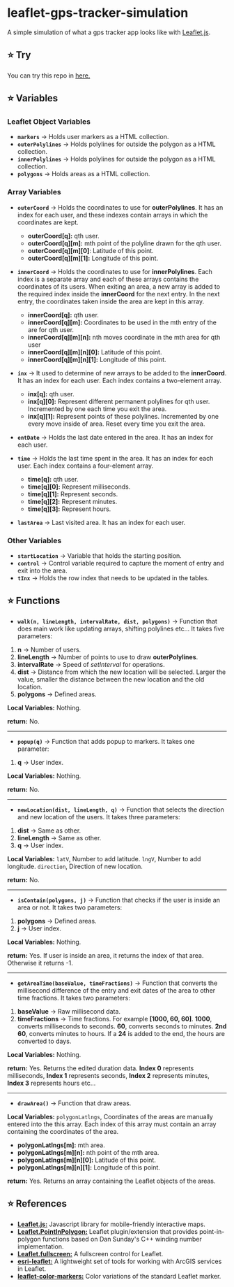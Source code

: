 # leaflet-gps-tracker-simulation
A simple simulation of what a gps tracker app looks like with [Leaflet.js](https://github.com/Leaflet/Leaflet "Leaflet.js").

## :star: Try
You can try this repo in [here.](https://codepen.io/ersel420/pen/eYrEBYN "here.")

## :star: Variables
### Leaflet Object Variables
- **`markers`**  &rarr; Holds user markers as a HTML collection.
- **`outerPolylines`**  &rarr; Holds polylines for outside the polygon as a HTML collection.
- **`innerPolylines`**  &rarr; Holds polylines for outside the polygon as a HTML collection.
- **`polygons`**  &rarr; Holds areas as a HTML collection.

### Array Variables
- **`outerCoord`**  &rarr; Holds the coordinates to use for **outerPolylines**. It has an index for each user, and these indexes contain arrays in which the coordinates are kept.

	- **outerCoord[q]:** qth user.
	- **outerCoord[q][m]:** mth point of the polyline drawn for the qth user.
	- **outerCoord[q][m][0]**: Latitude of this point.
	- **outerCoord[q][m][1]:** Longitude of this point.

- **`innerCoord`**  &rarr; Holds the coordinates to use for **innerPolylines**. Each index is a separate array and each of these arrays contains the coordinates of its users. When exiting an area, a new array is added to the required index inside the **innerCoord** for the next entry. In the next entry, the coordinates taken inside the area are kept in this array.
	- **innerCoord[q]:** qth user.
	- **innerCoord[q][m]:** Coordinates to be used in the mth entry of the are for qth user.
	- **innerCoord[q][m][n]:** nth moves coordinate in the mth area for qth user 
	- **innerCoord[q][m][n][0]:** Latitude of this point.
	- **innerCoord[q][m][n][1]:** Longitude of this point.

- **`inx`** &rarr; It used to determine of new arrays to be added to the **innerCoord**.  It has an index for each user. Each index contains a two-element array.
	- **inx[q]:** qth user.
	- **inx[q][0]:** Represent different permanent polylines for qth user. Incremented by one each time you exit the area.
	- **inx[q][1]:** Represent points of these polylines. Incremented by one every move inside of area. Reset every time you exit the area.

- **`entDate`** &rarr; Holds the last date entered in the area. It has an index for each user.
- **`time`** &rarr; Holds the last time spent in the area. It has an index for each user. Each index contains a four-element array.
	- **time[q]:** qth user.
	- **time[q][0]:** Represent milliseconds.
	- **time[q][1]:** Represent seconds.
	- **time[q][2]:** Represent minutes.
	- **time[q][3]:** Represent hours.

- **`lastArea`** &rarr; Last visited area. It has an index for each user.

### Other Variables
- **`startLocation`**  &rarr; Variable that holds the starting position.
- **`control`**  &rarr; Control variable required to capture the moment of entry and exit into the area.
- **`tInx`** &rarr; Holds the row index that needs to be updated in the tables.


## :star: Functions
- **`walk(n, lineLength, intervalRate, dist, polygons)`** &rarr; Function that does main work like updating arrays, shifting polylines etc... It takes five parameters:

1. **n** &rarr; Number of users.
2. **lineLength** &rarr; Number of points to use to draw **outerPolylines**.
3. **intervalRate** &rarr; Speed of *setInterval* for operations.
4. **dist** &rarr; Distance from which the new location will be selected. Larger the value, smaller the distance between the new location and the old location.
5. **polygons** &rarr; Defined areas.

**Local Variables:** Nothing.

**return:** No.

------------
- **`popup(q)`** &rarr; Function that adds popup to markers. It takes one parameter:

1. **q**  &rarr; User index.

**Local Variables:** Nothing.

**return:** No.

------------
- **`newLocation(dist, lineLength, q)`** &rarr; Function that selects the direction and new location of the users. It takes three parameters:

1. **dist** &rarr; Same as other.
2. **lineLength** &rarr; Same as other.
3. **q** &rarr; User index.

**Local Variables:** `latV`, Number to add latitude. `lngV`, Number to add longitude. `direction`, Direction of new location.

**return:** No.

------------
- **`isContain(polygons, j)`** &rarr; Function that checks if the user is inside an area or not. It takes two parameters:

1. **polygons** &rarr; Defined areas.
2. **j** &rarr; User index.

**Local Variables:** Nothing.

**return:** Yes. If user is inside an area, it returns the index of that area. Otherwise it returns -1.

------------
- **`getAreaTime(baseValue, timeFractions)`** &rarr; Function that converts the millisecond difference of the entry and exit dates of the area to other time fractions. It takes two parameters:

1. **baseValue** &rarr; Raw millisecond data.
2. **timeFractions** &rarr;  Time fractions. For example **[1000, 60, 60]**. **1000**, converts milliseconds to seconds. **60**, converts seconds to minutes. **2nd 60**, converts minutes to hours. If a **24** is added to the end, the hours are converted to days.

**Local Variables:** Nothing.

**return:** Yes. Returns the edited duration data. **Index 0** represents milliseconds, **Index 1** represents seconds, **Index 2** represents minutes,  **Index 3** represents hours etc...

------------
- **`drawArea()`** &rarr; Function that draw areas.

**Local Variables:** `polygonLatlngs`, Coordinates of the areas are manually entered into the this array. Each index of this array must contain an array containing the coordinates of the area.
- **polygonLatlngs[m]:** mth area.
- **polygonLatlngs[m][n]:** nth point of the mth area.
- **polygonLatlngs[m][n][0]:** Latitude of this point.
- **polygonLatlngs[m][n][1]:** Longitude of this point.

**return:** Yes. Returns an array containing the Leaflet objects of the areas.

## :star: References
- [**Leaflet.js:**](https://github.com/Leaflet/Leaflet "**Leaflet.js:**") Javascript library for mobile-friendly interactive maps.
- [**Leaflet.PointInPolygon:**](https://github.com/hayeswise/Leaflet.PointInPolygon "**Leaflet.PointInPolygon**") Leaflet plugin/extension that provides point-in-polygon functions based on Dan Sunday's C++ winding number implementation.
- [**Leaflet.fullscreen:**](https://github.com/Leaflet/Leaflet.fullscreen "**Leaflet.fullscreen**") A fullscreen control for Leaflet.
- [**esri-leaflet:**](https://github.com/Esri/esri-leaflet "**esri-leaflet:**") A lightweight set of tools for working with ArcGIS services in Leaflet.
- [**leaflet-color-markers:**]( https://github.com/pointhi/leaflet-color-markers "**leaflet-color-markers:**") Color variations of the standard Leaflet marker.
